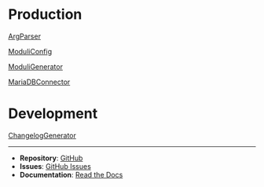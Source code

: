# Production

[ArgParser](API/argparser.md)

[ModuliConfig](config.md)

[ModuliGenerator](moduli_generator.md)

[MariaDBConnector](API/db.md)

# Development

[ChangelogGenerator](changelog_generator.md)

____

- **Repository**: [GitHub](https://github.com/beckerwilliams/moduli_generator)
- **Issues**: [GitHub Issues](https://github.com/beckerwilliams/moduli_generator/issues)
- **Documentation**: [Read the Docs](https://moduli-generator.readthedocs.io/)